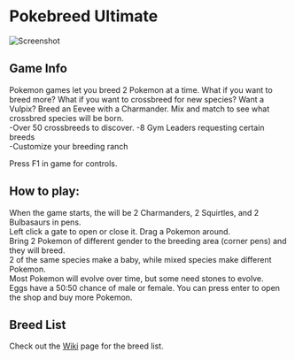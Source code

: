 # Pokebreed Ultimate

![Screenshot](https://github.com/timeblade0/pokebreed_ultimate/blob/pokebreed-ultimate/screenshot.png)

## Game Info

Pokemon games let you breed 2 Pokemon at a time. What if you want to breed more? What if you want to crossbreed for new species?
Want a Vulpix? Breed an Eevee with a Charmander. 
Mix and match to see what crossbred species will be born.  
-Over 50 crossbreeds to discover. 
-8 Gym Leaders requesting certain breeds  
-Customize your breeding ranch  

Press F1 in game for controls.  

## How to play:

When the game starts, the will be 2 Charmanders, 2 Squirtles, and 2 Bulbasaurs in pens.  
Left click a gate to open or close it. Drag a Pokemon around.  
Bring 2 Pokemon of different gender to the breeding area (corner pens) and they will breed.  
2 of the same species make a baby, while mixed species make different Pokemon.  
Most Pokemon will evolve over time, but some need stones to evolve.  
Eggs have a 50:50 chance of male or female. You can press enter to open the shop and buy more Pokemon.  

## Breed List
Check out the [Wiki](https://github.com/timeblade0/pokebreed_ultimate/wiki) page for the breed list.
